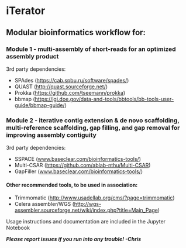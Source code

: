 # iTerator

## Modular bioinformatics workflow for:


### Module 1 - multi-assembly of short-reads for an optimized assembly product

3rd party dependencies:
- SPAdes (https://cab.spbu.ru/software/spades/)
- QUAST (http://quast.sourceforge.net/)
- Prokka (https://github.com/tseemann/prokka)
- bbmap (https://jgi.doe.gov/data-and-tools/bbtools/bb-tools-user-guide/bbmap-guide/)

### Module 2 - iterative contig extension & de novo scaffolding, multi-reference scaffolding, gap filling, and gap removal for improving assembly contiguity
3rd party dependencies:
- SSPACE (www.baseclear.com/bioinformatics-tools/)
- Multi-CSAR (https://github.com/ablab-nthu/Multi-CSAR)
- GapFiller (www.baseclear.com/bioinformatics-tools/)

#### Other recommended tools, to be used in association:
- Trimmomatic (http://www.usadellab.org/cms/?page=trimmomatic)
- Celera assembler/WGS (http://wgs-assembler.sourceforge.net/wiki/index.php?title=Main_Page)

Usage instructions and documentation are included in the Jupyter Notebook

***Please report issues if you run into any trouble! -Chris***
